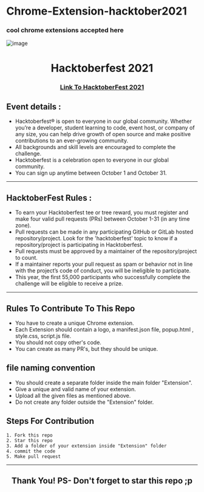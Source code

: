 # Chrome-Extension-hacktober2021
### cool chrome extensions accepted here
![image](https://camo.githubusercontent.com/5a8d352f17e028b08d7afe24eeb3293740bf399826ee1e3726dbae93d685c2b7/68747470733a2f2f6861636b746f626572666573742e6469676974616c6f6365616e2e636f6d2f5f6e7578742f696d672f6c6f676f2d6861636b746f626572666573742d66756c6c2e663432653362312e737667)

<h1 align="center"> Hacktoberfest 2021 </h1>

<h3 align="center">
    <a href="https://hacktoberfest.digitalocean.com/">
        Link To HacktoberFest 2021
    </a>
</h3>

## Event details :

- Hacktoberfest® is open to everyone in our global community. Whether you’re a developer, student learning to code, event host, or company of any size, you can help drive growth of open source and make positive contributions to an ever-growing community. 
- All backgrounds and skill levels are encouraged to complete the challenge.
- Hacktoberfest is a celebration open to everyone in our global community.
- You can sign up anytime between October 1 and October 31.

---

## HacktoberFest Rules :

- To earn your Hacktoberfest tee or tree reward, you must register and make four valid pull requests (PRs) between October 1-31 (in any time zone). 
- Pull requests can be made in any participating GitHub or GitLab hosted repository/project. Look for the 'hacktoberfest' topic to know if a repository/project is participating in Hacktoberfest. 
- Pull requests must be approved by a maintainer of the repository/project to count. 
- If a maintainer reports your pull request as spam or behavior not in line with the project’s code of conduct, you will be ineligible to participate. 
- This year, the first 55,000 participants who successfully complete the challenge will be eligible to receive a prize.

***

## Rules To Contribute To This Repo

-   You have to create a unique Chrome extension.
-   Each Extension should contain a logo, a manifest.json file, popup.html , style.css, script.js file.
-   You should not copy other's code.
-   You can create as many PR's, but they should be unique.

## file naming convention

 - You should create a separate folder inside the main folder "Extension".
 - Give a unique and valid name of your extension.
 - Upload all the given files as mentioned above.
 - Do not create any folder outside the "Extension" folder.
     

## Steps For Contribution

    1. Fork this repo
    2. Star this repo
    3. Add a folder of your extension inside "Extension" folder 
    4. commit the code
    5. Make pull request
    
***

<h2 align="center">
    <p>
        Thank You! 
        PS- Don't forget to star this repo ;p
    </p>
</h2>

